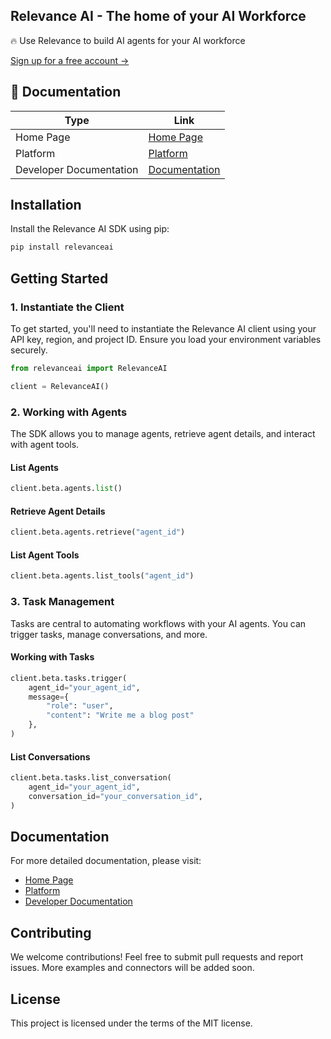 ## Relevance AI - The home of your AI Workforce

🔥 Use Relevance to build AI agents for your AI workforce

[Sign up for a free account ->](https://app.relevanceai.com)

## 🧠 Documentation

| Type      | Link |
| ------------- | ----------- |
| Home Page | [Home Page](https://relevanceai.com/) |
| Platform | [Platform](https://app.relevanceai.com/) |
| Developer Documentation | [Documentation](https://sdk.relevanceai.com/) |

## Installation

Install the Relevance AI SDK using pip:

```bash
pip install relevanceai
```

## Getting Started

### 1. Instantiate the Client

To get started, you'll need to instantiate the Relevance AI client using your API key, region, and project ID. Ensure you load your environment variables securely.

```python
from relevanceai import RelevanceAI

client = RelevanceAI()
```

### 2. Working with Agents

The SDK allows you to manage agents, retrieve agent details, and interact with agent tools.

#### List Agents

```python
client.beta.agents.list()
```

#### Retrieve Agent Details

```python
client.beta.agents.retrieve("agent_id")
```

#### List Agent Tools

```python
client.beta.agents.list_tools("agent_id")
```

### 3. Task Management

Tasks are central to automating workflows with your AI agents. You can trigger tasks, manage conversations, and more.

#### Working with Tasks

```python
client.beta.tasks.trigger(
    agent_id="your_agent_id",
    message={
        "role": "user",
        "content": "Write me a blog post"
    },
)
```

#### List Conversations

```python
client.beta.tasks.list_conversation(
    agent_id="your_agent_id",
    conversation_id="your_conversation_id",
)
```

## Documentation

For more detailed documentation, please visit:

- [Home Page](https://relevanceai.com/)
- [Platform](https://app.relevanceai.com/)
- [Developer Documentation](https://sdk.relevanceai.com/)

## Contributing

We welcome contributions! Feel free to submit pull requests and report issues. More examples and connectors will be added soon.

## License

This project is licensed under the terms of the MIT license.